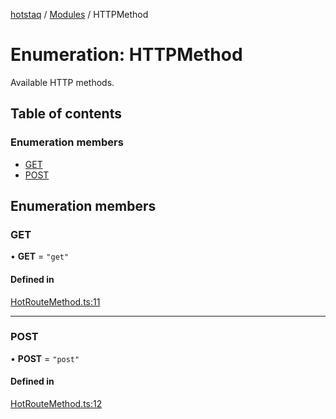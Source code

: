 [hotstaq](../README.md) / [Modules](../modules.md) / HTTPMethod

# Enumeration: HTTPMethod

Available HTTP methods.

## Table of contents

### Enumeration members

- [GET](HTTPMethod.md#get)
- [POST](HTTPMethod.md#post)

## Enumeration members

### GET

• **GET** = `"get"`

#### Defined in

[HotRouteMethod.ts:11](https://github.com/OurFreeLight/HotStaq/blob/3e452c5/src/HotRouteMethod.ts#L11)

___

### POST

• **POST** = `"post"`

#### Defined in

[HotRouteMethod.ts:12](https://github.com/OurFreeLight/HotStaq/blob/3e452c5/src/HotRouteMethod.ts#L12)

